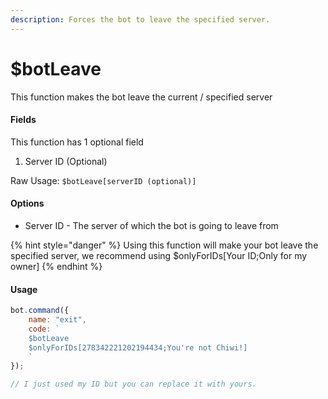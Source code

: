 ```yaml
---
description: Forces the bot to leave the specified server.
---
```


# $botLeave

This function makes the bot leave the current / specified server

#### Fields

This function has 1 optional field

1. Server ID \(Optional\)

Raw Usage: `$botLeave[serverID (optional)]`

#### Options

* Server ID - The server of which the bot is going to leave from

{% hint style="danger" %}
Using this function will make your bot leave the specified server, we recommend using $onlyForIDs\[Your ID;Only for my owner\]
{% endhint %}

#### Usage

```javascript
bot.command({
    name: "exit",
    code: `
    $botLeave
    $onlyForIDs[278342221202194434;You're not Chiwi!]
    `
});

// I just used my ID but you can replace it with yours.
```



